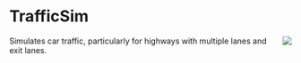 TrafficSim
==========

<img align="right" src="https://raw.githubusercontent.com/eishub/TrafficSim/master/ScreenShot.png"/>


Simulates car traffic, particularly for highways with multiple lanes and exit lanes.
